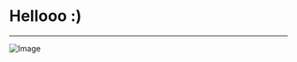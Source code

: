 # Hellooo :)
***
![Image][1]

[1]: https://www.google.com/url?sa=i&url=https%3A%2F%2Fknowyourmeme.com%2Fphotos%2F2190987-bully-maguire&psig=AOvVaw1gDJ-kjyeEVxWLiQia-KUG&ust=1642130927788000&source=images&cd=vfe&ved=0CAsQjRxqFwoTCNjJteXmrfUCFQAAAAAdAAAAABAD